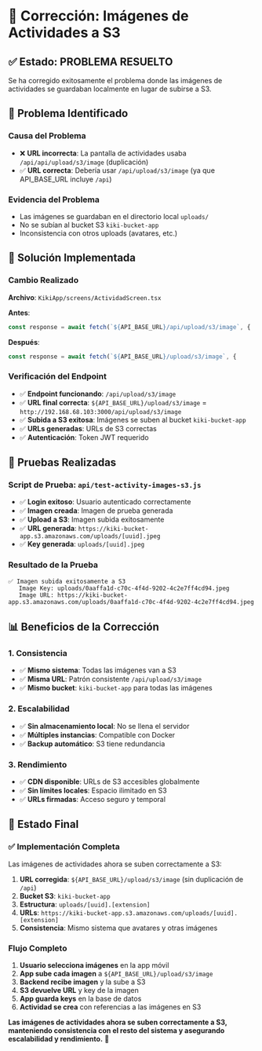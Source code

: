 # 🔧 Corrección: Imágenes de Actividades a S3

## ✅ **Estado: PROBLEMA RESUELTO**

Se ha corregido exitosamente el problema donde las imágenes de actividades se guardaban localmente en lugar de subirse a S3.

## 🐛 **Problema Identificado**

### **Causa del Problema**
- ❌ **URL incorrecta**: La pantalla de actividades usaba `/api/api/upload/s3/image` (duplicación)
- ✅ **URL correcta**: Debería usar `/api/upload/s3/image` (ya que API_BASE_URL incluye `/api`)

### **Evidencia del Problema**
- Las imágenes se guardaban en el directorio local `uploads/`
- No se subían al bucket S3 `kiki-bucket-app`
- Inconsistencia con otros uploads (avatares, etc.)

## 🔧 **Solución Implementada**

### **Cambio Realizado**
**Archivo**: `KikiApp/screens/ActividadScreen.tsx`

**Antes**:
```typescript
const response = await fetch(`${API_BASE_URL}/api/upload/s3/image`, {
```

**Después**:
```typescript
const response = await fetch(`${API_BASE_URL}/upload/s3/image`, {
```

### **Verificación del Endpoint**
- ✅ **Endpoint funcionando**: `/api/upload/s3/image`
- ✅ **URL final correcta**: `${API_BASE_URL}/upload/s3/image` = `http://192.168.68.103:3000/api/upload/s3/image`
- ✅ **Subida a S3 exitosa**: Imágenes se suben al bucket `kiki-bucket-app`
- ✅ **URLs generadas**: URLs de S3 correctas
- ✅ **Autenticación**: Token JWT requerido

## 🧪 **Pruebas Realizadas**

### **Script de Prueba**: `api/test-activity-images-s3.js`
- ✅ **Login exitoso**: Usuario autenticado correctamente
- ✅ **Imagen creada**: Imagen de prueba generada
- ✅ **Upload a S3**: Imagen subida exitosamente
- ✅ **URL generada**: `https://kiki-bucket-app.s3.amazonaws.com/uploads/[uuid].jpeg`
- ✅ **Key generada**: `uploads/[uuid].jpeg`

### **Resultado de la Prueba**
```
✅ Imagen subida exitosamente a S3
   Image Key: uploads/0aaffa1d-c70c-4f4d-9202-4c2e7ff4cd94.jpeg
   Image URL: https://kiki-bucket-app.s3.amazonaws.com/uploads/0aaffa1d-c70c-4f4d-9202-4c2e7ff4cd94.jpeg
```

## 📊 **Beneficios de la Corrección**

### **1. Consistencia**
- ✅ **Mismo sistema**: Todas las imágenes van a S3
- ✅ **Misma URL**: Patrón consistente `/api/upload/s3/image`
- ✅ **Mismo bucket**: `kiki-bucket-app` para todas las imágenes

### **2. Escalabilidad**
- ✅ **Sin almacenamiento local**: No se llena el servidor
- ✅ **Múltiples instancias**: Compatible con Docker
- ✅ **Backup automático**: S3 tiene redundancia

### **3. Rendimiento**
- ✅ **CDN disponible**: URLs de S3 accesibles globalmente
- ✅ **Sin límites locales**: Espacio ilimitado en S3
- ✅ **URLs firmadas**: Acceso seguro y temporal

## 🎯 **Estado Final**

### ✅ **Implementación Completa**

Las imágenes de actividades ahora se suben correctamente a S3:

1. **URL corregida**: `${API_BASE_URL}/upload/s3/image` (sin duplicación de `/api`)
2. **Bucket S3**: `kiki-bucket-app`
3. **Estructura**: `uploads/[uuid].[extension]`
4. **URLs**: `https://kiki-bucket-app.s3.amazonaws.com/uploads/[uuid].[extension]`
5. **Consistencia**: Mismo sistema que avatares y otras imágenes

### **Flujo Completo**
1. **Usuario selecciona imágenes** en la app móvil
2. **App sube cada imagen** a `${API_BASE_URL}/upload/s3/image`
3. **Backend recibe imagen** y la sube a S3
4. **S3 devuelve URL** y key de la imagen
5. **App guarda keys** en la base de datos
6. **Actividad se crea** con referencias a las imágenes en S3

**Las imágenes de actividades ahora se suben correctamente a S3, manteniendo consistencia con el resto del sistema y asegurando escalabilidad y rendimiento.** 🚀
